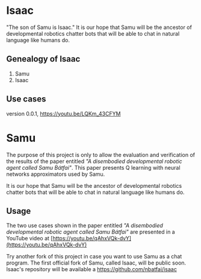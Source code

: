 # Isaac
"The son of Samu is Isaac." It is our hope that Samu will be the ancestor of developmental robotics chatter bots that will be able to chat in natural language like humans do.

## Genealogy of Isaac

1. Samu
2. Isaac

## Use cases

version 0.0.1, https://youtu.be/LQKm_43CFYM

# Samu
The purpose of this project is only to allow the evaluation and verification of the results of the paper entitled *"A disembodied developmental robotic agent called Samu Bátfai"*. This paper presents Q learning with neural networks approximators used by Samu. 

It is our hope that Samu will be the ancestor of developmental robotics chatter bots that will be able to chat in natural language like humans do.

## Usage 
The two use cases shown in the paper entitled *"A disembodied developmental robotic agent called Samu Bátfai"* are presented in a YouTube video at
[https://youtu.be/qAhxVQk-dvY](https://youtu.be/qAhxVQk-dvY) 

Try another fork of this project in case you want to use Samu as a chat program. The first official fork of Samu, called Isaac, will be public soon. Isaac's repository will be available a https://github.com/nbatfai/isaac
